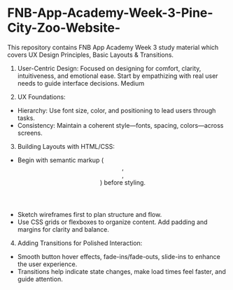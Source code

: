 # FNB-App-Academy-Week-3-Pine-City-Zoo-Website-
This repository contains FNB App Academy Week 3 study material which covers UX Design Principles, Basic Layouts &amp; Transitions.
1. User-Centric Design:
Focused on designing for comfort, clarity, intuitiveness, and emotional ease. Start by empathizing with real user needs to guide interface decisions. 
Medium

2. UX Foundations:
- Hierarchy: Use font size, color, and positioning to lead users through tasks.
- Consistency: Maintain a coherent style—fonts, spacing, colors—across screens.

3. Building Layouts with HTML/CSS:
- Begin with semantic markup (<header>, <section>, <footer>) before styling.
- Sketch wireframes first to plan structure and flow.
- Use CSS grids or flexboxes to organize content. Add padding and margins for clarity and balance.

4. Adding Transitions for Polished Interaction:
- Smooth button hover effects, fade-ins/fade-outs, slide-ins to enhance the user experience.
- Transitions help indicate state changes, make load times feel faster, and guide attention. 
